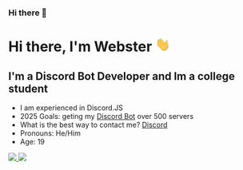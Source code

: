 ### Hi there 👋
# Hi there, I'm Webster <img width="30px" src="https://github.com/SatYu26/SatYu26/raw/master/Assets/Hi.gif" />



## I'm a Discord Bot Developer and Im a college student 
   
-  I am experienced in Discord.JS 
-  2025 Goals: geting my [Discord Bot](https://discoria.xyz/invite) over 500 servers
-  What is the best way to contact me? [Discord](https://discord.com/users/481068576363773972)
-  Pronouns: He/Him
-  Age: 19
<a href="https://discord.com/users/481068576363773972">
  <img src="https://lanyard-profile-readme.vercel.app/api/481068576363773972?showDisplayName=true&theme=black&bg=040505&animated=true&hideDiscrim=false&borderRadius=30px&idleMessage=I'm not currently doing anything!">
  </a>
  <a href="https://top.gg/bot/1315121434112167946">
  <img src="https://top.gg/api/widget/1315121434112167946.svg">
</a>
